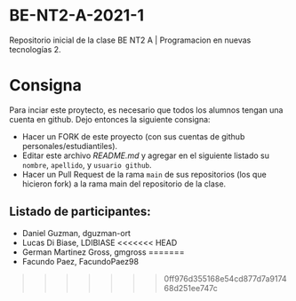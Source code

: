 # BE-NT2-A-2021-1
Repositorio inicial de la clase BE NT2 A | Programacion en nuevas tecnologías 2.

# Consigna 

Para inciar este proytecto, es necesario que todos los alumnos tengan una cuenta en github. Dejo entonces la siguiente consigna:

- Hacer un FORK de este proyecto (con sus cuentas de github personales/estudiantiles).
- Editar este archivo *README.md* y agregar en el siguiente listado su `nombre`, `apellido`, y `usuario github`.
- Hacer un Pull Request de la rama `main` de sus repositorios (los que hicieron fork) a la rama main del repositorio de la clase.

## Listado de participantes:

- Daniel Guzman, dguzman-ort
- Lucas Di Biase, LDIBIASE
<<<<<<< HEAD
- German Martinez Gross, gmgross
=======
- Facundo Paez, FacundoPaez98
>>>>>>> 0ff976d355168e54cd877d7a917468d251ee747c
